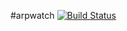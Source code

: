 #arpwatch [![Build Status](https://travis-ci.org/lutak-srce/arpwatch.svg)](https://travis-ci.org/lutak-srce/arpwatch)
